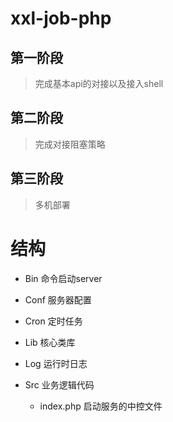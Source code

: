 # xxl-job-php

## 第一阶段
> 完成基本api的对接以及接入shell

## 第二阶段
> 完成对接阻塞策略

## 第三阶段
> 多机部署

# 结构

- Bin 命令启动server

- Conf 服务器配置

- Cron 定时任务

- Lib  核心类库

- Log  运行时日志

- Src  业务逻辑代码
  - index.php  启动服务的中控文件


